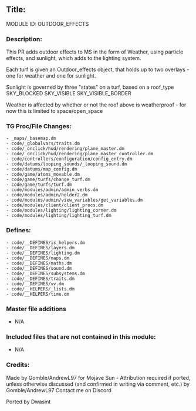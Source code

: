 ## Title: <!--Title of your addition-->

<!-- uppercase, underscore_connected name of your module, that you use to mark files-->

MODULE ID: OUTDOOR_EFFECTS

### Description:

This PR adds outdoor effects to MS in the form of Weather, using particle effects, and sunlight, which adds to the lighting system.

Each turf is given an Outdoor_effects object, that holds up to two overlays - one for weather and one for sunlight.

Sunlight is governed by three "states" on a turf, based on a roof_type
SKY_BLOCKED
SKY_VISIBLE
SKY_VISIBLE_BORDER

Weather is affected by whether or not the roof above is weatherproof - for now this is limited to space/open_space

<!-- Here, try to describe what your PR does, what features it provides and any other directly useful information -->

### TG Proc/File Changes:

<!-- If you had to edit, or append to any core procs in the process of making this PR, list them here. APPEND: Also, please include any files that you've changed. .DM files that is. -->

    - _maps/_basemap.dm
    - code/_globalvars/traits.dm
    - code/_onclick/hud/rendering/plane_master.dm
    - code/_onclick/hud/rendering/plane_master_controller.dm
    - code/controllers/configuration/config_entry.dm
    - code/datums/looping_sounds/_looping_sound.dm
    - code/datums/map_config.dm
    - code/game/atoms_movable.dm
    - code/game/turfs/change_turf.dm
    - code/game/turfs/turf.dm
    - code/modules/admin/admin_verbs.dm
    - code/modules/admin/holder2.dm
    - code/modules/admin/view_variables/get_variables.dm
    - code/modules/client/client_procs.dm
    - code/modules/lighting/lighting_corner.dm
    - code/modules/lighting/lighting_turf.dm

### Defines:

<!-- If you needed to add any defines, mention the files you added those defines in -->

    - code/__DEFINES/is_helpers.dm
    - code/__DEFINES/layers.dm
    - code/__DEFINES/lighting.dm
    - code/__DEFINES/maps.dm
    - code/__DEFINES/maths.dm
    - code/__DEFINES/sound.dm
    - code/__DEFINES/subsystems.dm
    - code/__DEFINES/traits.dm
    - code/__DEFINES/vv.dm
    - code/__HELPERS/_lists.dm
    - code/__HELPERS/time.dm

### Master file additions

- N/A
<!-- Any master file changes you've made to existing master files or if you've added a new master file. Please mark either as #NEW or #CHANGE -->

### Included files that are not contained in this module:

- N/A
<!-- Likewise, be it a non-modular file or a modular one that's not contained within the folder belonging to this specific module, it should be mentioned here -->

### Credits:

<!-- Here go the credits to you, dear coder, and in case of collaborative work or ports, credits to the original source of the code -->
<!-- Orignal Coders -->

Made by Gomble/AndrewL97 for Mojave Sun - Attribution required if ported, unless otherwise discussed (and confirmed in writing via comment, etc.) by Gomble/AndrewL97
Contact me on Discord

<!-- Orignal Coders -->

Ported by Dwasint
